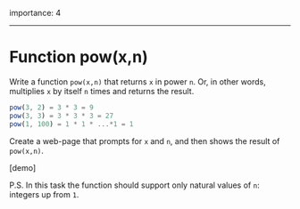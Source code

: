 importance: 4

---

# Function pow(x,n)

Write a function `pow(x,n)` that returns `x` in power `n`. Or, in other words, multiplies `x` by itself `n` times and returns the result.

```js
pow(3, 2) = 3 * 3 = 9
pow(3, 3) = 3 * 3 * 3 = 27
pow(1, 100) = 1 * 1 * ...*1 = 1
```

Create a web-page that prompts for `x` and `n`, and then shows the result of `pow(x,n)`.

[demo]

P.S. In this task the function should support only natural values of `n`: integers up from `1`.
